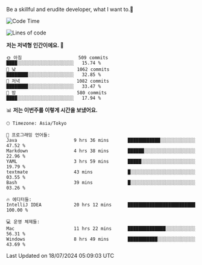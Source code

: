 Be a skillful and erudite developer, what I want to.👶

<!--START_SECTION:waka-->
![Code Time](http://img.shields.io/badge/Code%20Time-1%2C068%20hrs%2013%20mins-blue)

![Lines of code](https://img.shields.io/badge/%EC%A0%80%EB%8A%94%20%EC%97%AC%ED%83%9C%EA%B9%8C%EC%A7%80%20-2.7%20million%20%EC%A4%84%EC%9D%98%20%EC%BD%94%EB%93%9C%EB%A5%BC%20%EC%9E%91%EC%84%B1%ED%96%88%EC%96%B4%EC%9A%94.-blue)

**저는 저녁형 인간이에요. 🦉** 

```text
🌞 아침                     509 commits         ████░░░░░░░░░░░░░░░░░░░░░   15.74 % 
🌆 낮　                     1062 commits        ████████░░░░░░░░░░░░░░░░░   32.85 % 
🌃 저녁                     1082 commits        ████████░░░░░░░░░░░░░░░░░   33.47 % 
🌙 밤　                     580 commits         ████░░░░░░░░░░░░░░░░░░░░░   17.94 % 
```


📊 **저는 이번주를 이렇게 시간을 보냈어요.** 

```text
🕑︎ Timezone: Asia/Tokyo

💬 프로그래밍 언어들: 
Java                     9 hrs 36 mins       ████████████░░░░░░░░░░░░░   47.52 % 
Markdown                 4 hrs 38 mins       ██████░░░░░░░░░░░░░░░░░░░   22.96 % 
YAML                     3 hrs 59 mins       █████░░░░░░░░░░░░░░░░░░░░   19.79 % 
textmate                 43 mins             █░░░░░░░░░░░░░░░░░░░░░░░░   03.55 % 
Bash                     39 mins             █░░░░░░░░░░░░░░░░░░░░░░░░   03.26 % 

🔥 에디터들: 
IntelliJ IDEA            20 hrs 12 mins      █████████████████████████   100.00 % 

💻 운영 체제들: 
Mac                      11 hrs 22 mins      ██████████████░░░░░░░░░░░   56.31 % 
Windows                  8 hrs 49 mins       ███████████░░░░░░░░░░░░░░   43.69 % 
```


 Last Updated on 18/07/2024 05:09:03 UTC
<!--END_SECTION:waka-->
